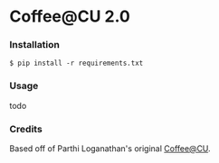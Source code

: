 # Coffee@CU 2.0

### Installation

`$ pip install -r requirements.txt`

### Usage

todo

### Credits

Based off of Parthi Loganathan's original [Coffee@CU](https://github.com/parthibanloganathan/coffeecu).
